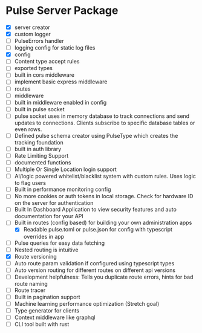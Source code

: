 # Pulse Server Package

- [x] server creator
- [x] custom logger
- [ ] PulseErrors handler
- [ ] logging config for static log files
- [x] config
- [ ] Content type accept rules
- [ ] exported types
- [ ] built in cors middleware
- [ ] implement basic express middleware
- [ ] routes
- [ ] middleware
- [ ] built in middleware enabled in config
- [ ] built in pulse socket
- [ ] pulse socket uses in memory database to track connections and send updates to connections. Clients subscribe to specific database tables or even rows.
- [ ] Defined pulse schema creator using PulseType which creates the tracking foundation
- [ ] built in auth library
- [ ] Rate Limiting Support
- [ ] documented functions
- [ ] Multiple Or Single Location login support
- [ ] AI/logic powered whitelist/blacklist system with custom rules. Uses logic to flag users
- [ ] Built in performance monitoring config
- [ ] No more cookies or auth tokens in local storage. Check for hardware ID on the server for authentication
- [ ] Built In Dashboard Application to view security features and auto documentation for your API
- [ ] Built in routes (config based) for building your own administration apps
  - [x] Readable pulse.toml or pulse.json for config with typescript overrides in app
- [ ] Pulse queries for easy data fetching
- [ ] Nested routing is intuitive
- [x] Route versioning
- [ ] Auto route param validation if configured using typescript types
- [ ] Auto version routing for different routes on different api versions
- [ ] Development helpfulness: Tells you duplicate route errors, hints for bad route naming
- [ ] Route tracer
- [ ] Built in pagination support
- [ ] Machine learning performance optimization (Stretch goal)
- [ ] Type generator for clients
- [ ] Context middleware like graphql
- [ ] CLI tool built with rust
